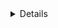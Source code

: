 <!-- ![readmebox](https://raw.githubusercontent.com/idhin/idhin/ace2921acce82f9082b66e626f7c265adfd18aba/readmebox.svg) -->
<details>
```
-----BEGIN PGP PUBLIC KEY BLOCK-----

mQINBGYG8KUBEADva9mutO+j4u7Fit27d7MM6XlyFzewnqt58OHW8dPOTUirnDC6
7VA5WJlE76FqPM1pnj1i8cOV8+HCgiVUOpoW3DKnL3pHUksq2kW4Xj4NloORHdrk
wgkh/OzQkZEl+q6Jb6zWYnIjvS0sAiSwS+c67jN+ssoKUSB8nRTTnnLySVG58RfG
nKbQQEWS/OlaVjLGvBx/Hh+1EsWaLOT10ZDE0Sff456s/2rPMcUUJo+xI9ndUbPc
d7/dOAgAeDdkoRwmemZnu5/xAvd5emJOaO9K+7msKm1Kng6lSwWGiOK4nEaI2lIZ
19iuE2cTm2g0ripg3iWLytN+DR5cY88+11QVfCD3HL8IOUEeAOjmmBXwTnVWWyz7
DEv7/l2T09yoIdP3rZYQV4wmHQj8AK6YDmNMS5OOoMADd2HRC88/CnARElzHQWpF
I2f9jMLeHHPG83rE1LqjzhcaWqgOlqwwEvgc0KoPXzZ7MKQau2XD36TcnUl0kkCG
37bciCFUW28OULncD+ED/EcYTv7CfkOXyI7jscPobhCfrdUiH7xSdN5GTldfIyGB
3wYomZIIgdMQz2yKvgvZlW4hh/fO0GYBGhm8WBJqGK8WB3YoP8XHEOGzbrVGMUFp
5YWHDj63MadYB43Nbfwrecdhf8FAoEVtGBiYng+AXxnlDQRZLfRwWSz+xQARAQAB
tChLaHVsYWZhdXIgUmFzeWlkaW4gPGtodWxhZmF1ckByYXN5aWQuaW4+iQJXBBMB
CABBFiEEMgUx+0VW7RuLy/YDAmFhM+8T7NgFAmYG8KUCGwMFCXDIEgAFCwkIBwIC
IgIGFQoJCAsCBBYCAwECHgcCF4AACgkQAmFhM+8T7NjZUA/+N/GRq/MG0MDmENsx
z+Fx5E2u5C/n0BgruMtXcfEU88dOD/gzn32Pmn7rkNIy1ozNbfGIpGF2fLQgSqdz
KuQRJAou/H/c5JMhDSdj9M3DEcrbNtz1qKTr+gIRSkNuuxmLMdYPFOLokpeWB4ly
/a4JW/Guwke6M9hOEe89FLFMqZFsR+q19leKVbVLWFFzpWe9KqXfU3UoAyEa93eW
2gV3W/UBcG6C2aflAIf5D50D1xKoZpbPfmTDbk+WGgzgC/2W7bpSuKOwVvt3Mcut
HXI75+p1fMYchK6CT/QiAIVKw6A6fWq6+86WEyTtqcJ57Ir7fK+rGwVoNB2sixyy
lYralJ/yqrk/LEMHyBJKKCO4vgK43zruj9CBHspG96w2KqPz98GSG27JuFaBB/gC
eJ9oB/u3k8TilwuI86nKACcN8NLGDYjnJ7fxPuYeFIgEFdETzSxHMIME2JK9cKa8
Bk/+uLYjqwUUx6swDtqhwSibgbRv6041nFCDxLij3ubW6X4uu6fvBygZtxlT0gc3
YdgVTWV9ZNf0bSxJNzColDLHB+Y1Oq1eeHyHHXsqcQpp7xn6w3hQhPrGvaf4Xby3
GZzvnGcz8i01z8qrqQipko+9MzKAdUrUHdQpD/5i8YV9hWNCMHnlB2HU8P6z+NIS
ERiEPev9XSBM7Ycvs8UlLzwCSy+5Ag0EZgbwpQEQALcVM0qH5PZ+KvATIFHeS5eY
nfJco2Vgz9uDkZGAlVy+/xvrh6I8qK/tu9YtgFPMJKtwgiLgHrdXUgfbb1QVEw+N
6YyAFnBEuEI5VEDFCH52W6xpyRtbJGb6iTkS9ILcI0USTeYRp8Fyd8TlLBPNCckD
30cajMb2m9bgUMEmEJDDE9/XdHsQ/jRVZkDS+1MML8gKeSjYzdAxMW/w/RBAhKu3
90eh/fYOgil4U8xtHhKILVbm3XBxgJus3Tw10mbiWX+dJzNkCHAplFsru9w4x0CU
vqsBQ5GNx3V3Ss0awx22ILJH3LT23hh/+E3m4rN0YFBSuuAUKXvHuD0HDwDavVe4
wU+cRdmwoBNtiokcoio0jdtCdp/2RX0zb/jzIYLDnVvjLx2+xWV+TyC+ScUMzCVl
0r1wOztIRRAFRXubZhXQmA1nd6QZYPvywkzM/I0LxKc/XH8tvcz+MfB5C/y1tUu7
WTHuZ9SXXPOdae6ORdyCWA1wJPGE/Ai31HEzBNsB7iBrEuhmfQICqmts75uQi60K
uv6b7Rc/N1tvQhZzMG3Obh8/GXEkxU8CdkEFUo1gt3PmlEFFAigsynxX9WL8NZ/C
pti6imMUhXW2zDR3e19CnPdkL8rZ1SwO3pUDRj7W1xPWEV5ivS2JVyagcwEK0HGP
/FR+Q2+1txVJ7bloLZgbABEBAAGJAjwEGAEIACYWIQQyBTH7RVbtG4vL9gMCYWEz
7xPs2AUCZgbwpQIbDAUJcMgSAAAKCRACYWEz7xPs2DSkEACbMh/ENq5qFhdbAGXO
QZB0YBa6DMM4BDRUlxHURrmVqxo1q6v7WRzY9qAeRHz16wiI22hT5KLg08fuHbCw
UQoezSwFIIGJNnPRLWV4zGl7BQn9pLp8ZJ9EJuwFhYokIiPOA4rBDEf/AOyxrcrB
um/ecUXXgWqHpCmb5knsjBZtEVQDNX7p5M5WVMXgrW0l0lInkGFddJ4nAYiYX8en
ooSFcf+0i3oYXm5U5WYaOBZP8DHddFLjTW2Xe44Dv2u57vEeh+i3HRvap497/HnK
/JIk3hYjTCVIw46x4o2C0RUi58H59HRMhm80EuV6qsU7MmAXcfd55NGYL0hs3QKi
1W5vCJajivu3RVcgFa4it6L4Mh9Vgfm/IKXTQtZI1Vz1O/wGWz/iir1009e2Wjfo
GxvdPjTgVE3C/szSjylUpTB0yHYFXsh1OicWjO0SpPvMXIQv26s5y8YH9b2DAxuO
0bRF3tu6rH6gW5az/FQxRacQAR6XZVpZbenJs4ejFeMJVuo6GVzq2m/uROwHeQpA
OAsQJGyNEm1FTYkHRnGmm41SpOys+uSTtu9aQ7fZykekTq1Z0WL9R0LdRD641yhU
YleCbbGZbUosUad4XvdTv7t5w1x98Ny+OE9/wX7ToBizg+7Vc1Q/kvAshIVmN0o0
ir8PALsjlx35NwuRrEVhWeTjSJgzBGYG8A0WCSsGAQQB2kcPAQEHQCo7GrR+qTuU
LrbxlEbn80D6MY8HuqHWSazUYEW4LFPXtChLaHVsYWZhdXIgUmFzeWlkaW4gPGto
dWxhZmF1ckByYXN5aWQuaW4+iJkEExYKAEEWIQRDkz79L3ju/UGk5E7OZ7gJBOmC
ogUCZgbwDQIbAwUJBaOagAULCQgHAgIiAgYVCgkICwIEFgIDAQIeBwIXgAAKCRDO
Z7gJBOmCojWFAP9Z+TQaYqFFjQmqneMdwvVSCDSUBlhYwREhctfwcSPJBwEAkzFm
sZa3w2xDcWDbfGe7ysGMvl1o5NZVWWn7+c05hg64OARmBvANEgorBgEEAZdVAQUB
AQdASU4cMBWPRjeSrsH/kraxdu9Vik4Vvmatr0CYckqVFBoDAQgHiH4EGBYKACYW
IQRDkz79L3ju/UGk5E7OZ7gJBOmCogUCZgbwDQIbDAUJBaOagAAKCRDOZ7gJBOmC
ohvtAP0UhR5Bb+sgsaksmo4w3k0Sk37Z8slnymmBetxnv/EIZAD+K9biiFEWZMQL
E637APm56SGROyBWRtUULr+QDJzQ8A4=
=A6HU
-----END PGP PUBLIC KEY BLOCK-----
```
</details>

### Hi there 👋

- 🔭 I’m currently research on Security Operations
- 💬 Ask me about anything
- 📫 How to reach me: khulafaur@rasyid.in
- Visit my site https://rasyid.in/


<!-- ![Khulafaur's GitHub stats](https://github-readme-stats.vercel.app/api?username=idhin&show_icons=true&theme=merko)
<!-- 
[![Top Langs](https://github-readme-stats.vercel.app/api/top-langs/?username=idhin)](https://github.com/idhin/github-readme-stats) -->

<!-- <a href="https://github.com/anuraghazra/github-readme-stats">
  <img align="center" src="https://github-readme-stats.vercel.app/api/pin/?username=anuraghazra&repo=github-readme-stats" />
</a> -->
<!-- <a href="https://github.com/anuraghazra/convoychat">
  <img align="center" src="https://github-readme-stats.vercel.app/api/pin/?username=anuraghazra&repo=convoychat" />
</a>
 --> 
      

## ☕ Support Me

If you wanna buy me some coffee, you can visit:

- [Buy Me a Coffee](https://buymeacoffee.com/rasyidin) (Worldwide) 
- [Saweria](https://saweria.co/rasyidin) (Indonesia)

Thank you for your support! 😊

<summary>🔐 PGP Fingerprint: <a href="https://keys.openpgp.org/search?q=320531FB4556ED1B8BCBF60302616133EF13ECD8"><code>320531FB4556ED1B8BCBF60302616133EF13ECD8</code></a></summary>

